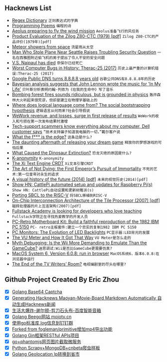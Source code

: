## Hacknews List


- [Regex Dictionary](https://visca.com/regexdict/)  `正则表达式的字典`
- [Programming Poems](http://johesp30.freehostia.com/poems.html)  `编程的诗`
- [Aeolus preparing to fly the wind mission](https://www.esa.int/Our_Activities/Operations/Aeolus_preparing_to_fly_the_wind_mission)  `Aeolus准备飞行的风任务`
- [Product Evaluation of the Zilog Z80-CTC (1979) [pdf]](http://smithsonianchips.si.edu/ice/OCR_ScanPE125/PE125(10379-K).pdf)  `Zilog Z80-CTC的产品评价(1979年)[pdf]`
- [Meteor showers from space](https://www.meteorshowers.org/)  `流星雨从太空`
- [Man Who Stole Plane Near Seattle Raises Troubling Security Question](https://www.nytimes.com/2018/08/11/us/seatac-stolen-plane-richard-b-russell.html)  `一名在西雅图附近偷飞机的男子提出了令人不安的安全问题`
- [V.S. Naipaul has died](https://www.nytimes.com/2018/08/11/obituaries/vs-naipaul-dead-author-nobel-prize.html)  `奈保尔已经死亡`
- [Worst Computer Bugs in History: Therac-25 (2017)](https://blog.bugsnag.com/bug-day-race-condition-therac-25/)  `历史上最严重的计算机错误:Therac-25 (2017)`
- [Google Public DNS turns 8.8.8.8 years old](https://security.googleblog.com/2018/08/google-public-dns-turns-8888-years-old.html)  `谷歌公共DNS有8.8.8.8年的历史`
- [Bayesian analysis suggests that John Lennon wrote the music for &#39;In My Life&#39;](https://www.npr.org/2018/08/11/637468053/a-songwriting-mystery-solved-math-proves-john-lennon-wrote-in-my-life)  `贝叶斯分析表明约翰·列侬为《在我的生命中》写了音乐`
- [Bombing forest fires sounds ridiculous, but is grounded in physics](https://www.popularmechanics.com/military/weapons/a22674251/air-force-bomb-forest-fires/)  `轰炸森林大火听起来很荒谬，但却是建立在物理学基础上的`
- [Where does logical language come from? The social bootstrapping hypothesis](http://babieslearninglanguage.blogspot.com/2018/08/where-does-logical-language-come-from.html)  `逻辑语言从何而来?社会引导假说`
- [WeWork revenue, and losses, surge in first release of results](https://www.reuters.com/article/us-wework-results/wework-revenue-and-losses-surge-in-first-release-of-results-idUSKBN1KU2KI)  `WeWork的收入和亏损在第一次发布结果时激增`
- [Tech-support scammers know everything about my computer, Dell customer says](https://arstechnica.com/information-technology/2018/07/ongoing-scam-is-still-stoking-concerns-dell-customer-data-was-breached/)  `“技术支持骗子知道我电脑的一切，”戴尔客户说`
- [What the f*** is the edge?](https://arcentry.com/blog/what-the-f-is-the-edge/)  `这条边是什么?`
- [The daunting aftermath of releasing your dream game](https://www.pcgamer.com/the-daunting-aftermath-of-releasing-your-dream-game-as-told-by-the-devs-of-stardew-valley-owlboy-and-more/)  `释放你的梦想游戏的可怕后果`
- [What Caused the Dinosaur Extinction?](https://www.theatlantic.com/magazine/archive/2018/09/dinosaur-extinction-debate/565769/?single_page=true)  `恐龙灭绝的原因是什么?`
- [K-anonymity](https://en.wikipedia.org/wiki/K-anonymity)  `K-anonymity`
- [The Xi Text Engine CRDT](https://github.com/google/xi-editor/blob/e8065a3993b80af0aadbca0e50602125d60e4e38/doc/crdt-details.md)  `Xi文本引擎CRDT`
- [The Art of Not Dying: the First Emperor’s Pursuit of Immortality](https://www.laphamsquarterly.org/roundtable/art-not-dying)  `不死的艺术:第一位皇帝对永生的追求`
- [A visual history of the future (2014) [pdf]](https://assets.publishing.service.gov.uk/government/uploads/system/uploads/attachment_data/file/360814/14-814-future-cities-visual-history.pdf)  `未来的视觉历史(2014)[pdf]`
- [Show HN: CattlePi automated setup and updates for Raspberry Pi(s)](https://cattlepi.com/)  `Show HN: CattlePi自动设置和更新树莓派(s)`
- [Porting SBCL to the RISC-V](http://christophe.rhodes.io/notes/blog/posts/2018/beginning_an_sbcl_port/)  `将SBCL移植到RISC-V`
- [On-Chip Interconnection Architecture of the Tile Processor (2007) [pdf]](https://www.princeton.edu/~wentzlaf/documents/Wentzlaff.2007.IEEE_Micro.Tilera.pdf)  `磁砖处理器的片上互连架构(2007)[pdf]`
- [Fullstack Academy is looking for developers who love teaching](https://fullstackacademy.workable.com/jobs/186349)  `Fullstack学院正在寻找热爱教学的开发人员`
- [PC-Retro Motherboard Kit: Build a faithful reproduction of the 1982 IBM PC 5150](http://www.mtmscientific.com/pc-retro.html)  `PC- retro主板套件:建立一个忠实的复制1982 IBM PC 5150`
- [PC Monitors: The Evolution of LED Backlights](https://pcmonitors.info/articles/the-evolution-of-led-backlights/)  `PC显示器:LED背光的发展`
- [The VU Meter and How It Got That Way](https://hackaday.com/2018/08/09/the-vu-meter-and-how-it-got-that-way/)  `VU Meter是怎么走的`
- [Myth Debugging: Is the Wii More Demanding to Emulate Than the GameCube?](https://dolphin-emu.org/blog/2018/07/21/myth-debugging-wii-more-demanding-emulate-gamecube/)  `迷思调试:Wii是否比GameCube更需要仿真?`
- [MacOS System 6, Version 6.0.8: run in browser](https://archive.org/details/mac_MacOS_6.0.8)  `MacOS系统6，版本6.0.8:在浏览器中运行`
- [The End of the TV Writers’ Room?](https://www.vanityfair.com/hollywood/2018/08/the-end-of-the-tv-writers-room-as-we-know-it-mini-rooms)  `电视编剧室的尽头在哪里?`

## Github Project Created By Eric Zhou

- [x] [Golang Base64 Captcha](https://github.com/mojocn/base64Captcha)
- [x] [Generating Hacknews Maoyan-Movie-Board Markdown Automatically 自动生成Hacknews新闻](https://github.com/dejavuzhou/md-genie)
- [x] [生活大爆炸-谢尔顿-剪刀石头布-百度智能音箱](https://github.com/mojocn/dueros-bang-game)
- [x] [Golang Beego网站 mojotv.cn](https://github.com/mojocn/www.mojotv.cn)
- [x] [使用go标准库,log信息到钉钉群](https://github.com/mojocn/dooger)
- [x] [Forked from fogleman/primitive增加mp4导出功能](https://github.com/mojocn/primitive)
- [x] [Golang Gin框架RESTful APIs项目](https://github.com/JJJJJJJerk/ezier-golang-web-api-framework)
- [x] [go+phantomjs网页图片截取微服务](https://github.com/mojocn/screen_shot)
- [x] [Python Scrapy+MongoDB+cnbeta爬虫样板](https://github.com/mojocn/scrapy_mongodb_boilerplate_cnbeta)
- [x] [Golang Geolocation Ip转换到省市](https://github.com/mojocn/ip2location)